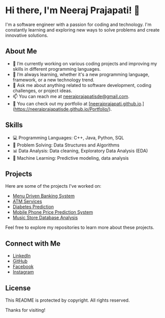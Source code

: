 # Hi there, I'm Neeraj Prajapati! 👋

I'm a software engineer with a passion for coding and technology. I'm constantly learning and exploring new ways to solve problems and create innovative solutions.

## About Me

- 🔭 I’m currently working on various coding projects and improving my skills in different programming languages.
- 🌱 I’m always learning, whether it's a new programming language, framework, or a new technology trend.
- 💬 Ask me about anything related to software development, coding challenges, or project ideas.
- 📫 You can reach me at [neerajprajapatisde@gmail.com](mailto:neerajprajapatisde@gmail.com).
- 📝 You can check out my portfolio at [[neerajprajapati.github.io](https://neerajprajapati.github.io).](https://neerajprajapatisde.github.io/Portfolio/).

## Skills

- 💻 Programming Languages: C++, Java, Python, SQL
- 🧠 Problem Solving: Data Structures and Algorithms
- 📊 Data Analysis: Data cleaning, Exploratory Data Analysis (EDA)
- 🤖 Machine Learning: Predictive modeling, data analysis

## Projects

Here are some of the projects I've worked on:

- [Menu Driven Banking System](https://github.com/NeerajPrajapatiSDE/Banking-System.git)
- [ATM Services](https://github.com/NeerajPrajapatiSDE/ATM-System.git)
- [Diabetes Prediction](https://github.com/NeerajPrajapatiSDE/Diabetes-Prediction-Project.git)
- [Mobile Phone Price Prediction System](https://github.com/NeerajPrajapatiSDE/Mobile-Phone-Price-prediction-System.git)
- [Music Store Database Analysis](https://github.com/NeerajPrajapatiSDE/Music-Store-Database-Analysis.git)

Feel free to explore my repositories to learn more about these projects.

## Connect with Me

- [LinkedIn](https://www.linkedin.com/in/neerajprajapatisd/)
- [GitHub](https://github.com/NeerajPrajapatiSDE)
- [Facebook](https://www.facebook.com/profile.php?id=61553251223420)
- [Instagram](https://www.instagram.com/neeraj__sde/)

## License

This README is protected by copyright. All rights reserved.

Thanks for visiting!
